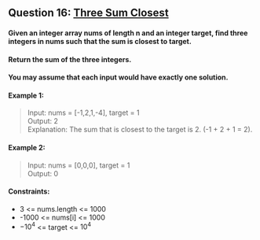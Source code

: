 ﻿## Question 16: [Three Sum Closest](https://leetcode-cn.com/problems/3sum-closest/)
#### Given an integer array nums of length n and an integer target, find three integers in nums such that the sum is closest to target.
#### Return the sum of the three integers.
#### You may assume that each input would have exactly one solution.

#### Example 1:
> Input: nums = [-1,2,1,-4], target = 1  
> Output: 2  
> Explanation: The sum that is closest to the target is 2. (-1 + 2 + 1 = 2).

#### Example 2:
> Input: nums = [0,0,0], target = 1  
> Output: 0

#### Constraints:
* 3 <= nums.length <= 1000  
* -1000 <= nums[i] <= 1000
* $-10^4$ <= target <= $10^4$